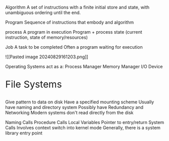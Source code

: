 
Algorithm
	A set of instructions with a finite initial store and state, with unambiguous ordering until the end.

Program
	Sequence of instructions that embody and algorithm

process
	A program in execution
	Program + process state (current instruction, state of memory/resources)

Job
	A task to be completed
	Often a program waiting for execution

![[Pasted image 20240829161203.png]]

Operating Systems act as a:
	Process Manager
	Memory Manager
	I/O Device

<p style = "font-size: 30px;"> File Systems</p>
	Give pattern to data on disk
	Have a specified mounting scheme
	Usually have naming and directory system
	Possibly have Redundancy and Networking
	Modern systems don't read directly from the disk

Naming Calls
	Procedure Calls
		Local Variables
		Pointer to entry/return
	System Calls
		Involves context switch into kernel mode
		Generally, there is a system library entry point
		



